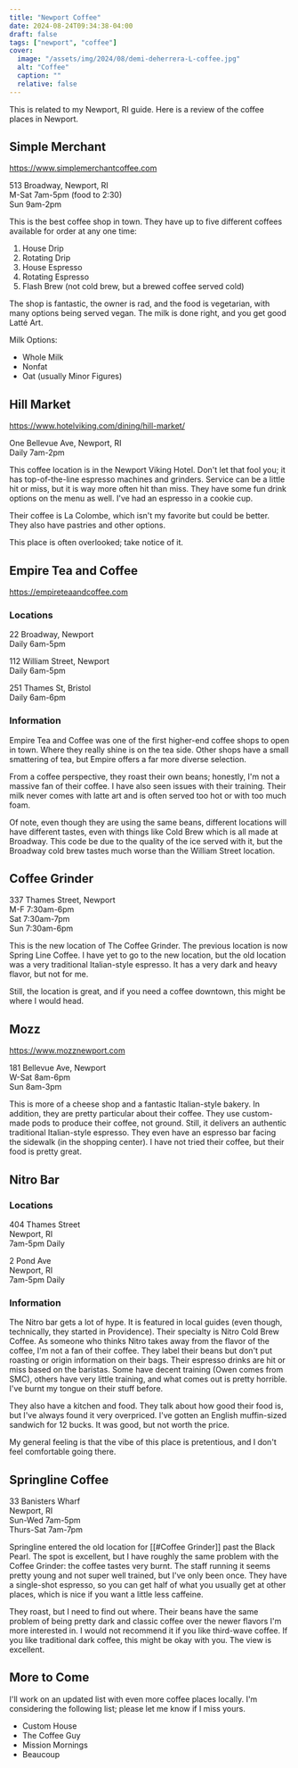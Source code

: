 ```yaml
---
title: "Newport Coffee"
date: 2024-08-24T09:34:38-04:00
draft: false
tags: ["newport", "coffee"]
cover:
  image: "/assets/img/2024/08/demi-deherrera-L-coffee.jpg"
  alt: "Coffee"
  caption: ""
  relative: false
---
```


This is related to my Newport, RI guide. Here is a review of the coffee places in Newport.

## Simple Merchant

https://www.simplemerchantcoffee.com

513 Broadway, Newport, RI <br />
M-Sat 7am-5pm (food to 2:30) <br />
Sun 9am-2pm<br />

This is the best coffee shop in town. They have up to five different coffees available for order at any one time:

1. House Drip
2. Rotating Drip
3. House Espresso
4. Rotating Espresso
5. Flash Brew (not cold brew, but a brewed coffee served cold)

The shop is fantastic, the owner is rad, and the food is vegetarian, with many options being served vegan. The milk is done right, and you get good Latté Art.

Milk Options:

- Whole Milk
- Nonfat
- Oat (usually Minor Figures)

## Hill Market

https://www.hotelviking.com/dining/hill-market/

One Bellevue Ave, Newport, RI<br />
Daily 7am-2pm

This coffee location is in the Newport Viking Hotel. Don't let that fool you; it has top-of-the-line espresso machines and grinders. Service can be a little hit or miss, but it is way more often hit than miss. They have some fun drink options on the menu as well. I've had an espresso in a cookie cup.

Their coffee is La Colombe, which isn't my favorite but could be better. They also have pastries and other options.

This place is often overlooked; take notice of it.

## Empire Tea and Coffee

https://empireteaandcoffee.com

### Locations

22 Broadway, Newport<br />
Daily 6am-5pm

112 William Street, Newport<br />
Daily 6am-5pm

251 Thames St, Bristol<br />
Daily 6am-6pm

### Information

Empire Tea and Coffee was one of the first higher-end coffee shops to open in town. Where they really shine is on the tea side. Other shops have a small smattering of tea, but Empire offers a far more diverse selection.

From a coffee perspective, they roast their own beans; honestly, I'm not a massive fan of their coffee. I have also seen issues with their training. Their milk never comes with latte art and is often served too hot or with too much foam.

Of note, even though they are using the same beans, different locations will have different tastes, even with things like Cold Brew which is all made at Broadway. This code be due to the quality of the ice served with it, but the Broadway cold brew tastes much worse than the William Street location.

## Coffee Grinder

337 Thames Street, Newport<br />
M-F 7:30am-6pm<br />
Sat 7:30am-7pm<br />
Sun 7:30am-6pm<br />

This is the new location of The Coffee Grinder. The previous location is now Spring Line Coffee. I have yet to go to the new location, but the old location was a very traditional Italian-style espresso. It has a very dark and heavy flavor, but not for me.

Still, the location is great, and if you need a coffee downtown, this might be where I would head.

## Mozz

https://www.mozznewport.com

181 Bellevue Ave, Newport<br />
W-Sat 8am-6pm<br />
Sun 8am-3pm<br />

This is more of a cheese shop and a fantastic Italian-style bakery. In addition, they are pretty particular about their coffee. They use custom-made pods to produce their coffee, not ground. Still, it delivers an authentic traditional Italian-style espresso. They even have an espresso bar facing the sidewalk (in the shopping center). I have not tried their coffee, but their food is pretty great.

## Nitro Bar

### Locations

404 Thames Street<br />
Newport, RI<br />
7am-5pm Daily<br />

2 Pond Ave<br />
Newport, RI<br />
7am-5pm Daily<br />

### Information

The Nitro bar gets a lot of hype. It is featured in local guides (even though, technically, they started in Providence). Their specialty is Nitro Cold Brew Coffee. As someone who thinks Nitro takes away from the flavor of the coffee, I'm not a fan of their coffee. They label their beans but don't put roasting or origin information on their bags. Their espresso drinks are hit or miss based on the baristas. Some have decent training (Owen comes from SMC), others have very little training, and what comes out is pretty horrible. I've burnt my tongue on their stuff before.

They also have a kitchen and food. They talk about how good their food is, but I've always found it very overpriced. I've gotten an English muffin-sized sandwich for 12 bucks. It was good, but not worth the price.

My general feeling is that the vibe of this place is pretentious, and I don't feel comfortable going there.

## Springline Coffee

33 Banisters Wharf<br />
Newport, RI<br />
Sun-Wed 7am-5pm<br />
Thurs-Sat 7am-7pm<br />

Springline entered the old location for [[#Coffee Grinder]] past the Black Pearl. The spot is excellent, but I have roughly the same problem with the Coffee Grinder: the coffee tastes very burnt. The staff running it seems pretty young and not super well trained, but I've only been once. They have a single-shot espresso, so you can get half of what you usually get at other places, which is nice if you want a little less caffeine.

They roast, but I need to find out where. Their beans have the same problem of being pretty dark and classic coffee over the newer flavors I'm more interested in. I would not recommend it if you like third-wave coffee. If you like traditional dark coffee, this might be okay with you. The view is excellent.

## More to Come

I'll work on an updated list with even more coffee places locally. I'm considering the following list; please let me know if I miss yours.

- Custom House
- The Coffee Guy
- Mission Mornings
- Beaucoup
